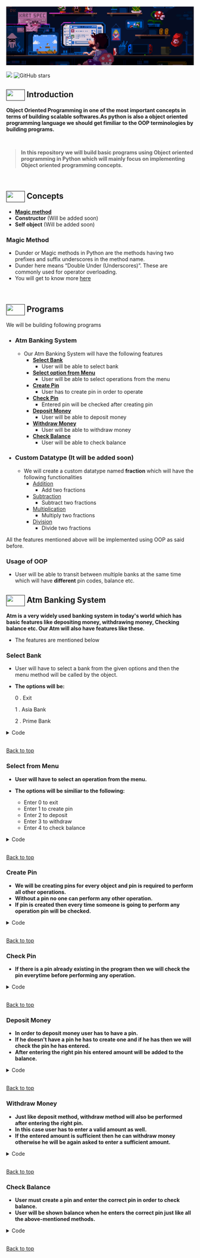 ![](assets/banner%20gif.gif)

![](https://img.shields.io/badge/Python-%20OOP-%23E60023.svg)
![GitHub stars](https://img.shields.io/github/stars/khalid586/Object-Oriented-Programming-Python) 
 

## [<img src = "https://cdn.dribbble.com/users/1138721/screenshots/10809828/media/478d32b2e65c8c3194b7f2154e179231.gif" align = "center" width = "50px" height = "30px">]() Introduction

**Object Oriented Programming in one of the most important concepts in terms of building scalable softwares.As python is also a object oriented programming language we should get fimiliar to the OOP terminologies by building programs.**

<br>

> **In this repository we will build basic programs using Object oriented programming in Python which will mainly focus on implementing 
Object oriented programming concepts.**

<br>

## [<img src = "https://cdn.dribbble.com/users/1299339/screenshots/3079111/presentation_d.gif" align = "center" width = "50px" height = "30px">]() Concepts

- [**Magic method**](#magic-method)
- **Constructor** (Will be added soon)
- **Self object** (Will be added soon)


### Magic Method
- Dunder or Magic methods in Python are the methods having two prefixes and suffix underscores in the method name.
- Dunder here means “Double Under (Underscores)”. These are commonly used for operator overloading.
- You will get to know more [here](https://www.google.com/amp/s/www.geeksforgeeks.org/dunder-magic-methods-python/amp/)

<br>

## [<img src = "https://cdn.dribbble.com/users/1708950/screenshots/4188877/media/6b06a38e84212c55eac1ef33dbd3d318.gif" align = "center" width = "50px" height = "30px">]() Programs
We will be building following programs
- ### Atm Banking System
    - Our Atm Banking System will have the following features
        - [**Select Bank**](#select-bank)
            - User will be able to select bank
        - [**Select option from Menu**](#select-from-menu)
            - User will be able to select operations from the menu
        - [**Create Pin**](#create-pin)
            - User has to create pin in order to operate
        - [**Check Pin**](#check-pin)
            - Entered pin will be checked after creating pin 
        - [**Deposit Money**](#deposit-money)
            - User will be able to deposit money
        - [**Withdraw Money**](#withdraw-money)
            - User will be able to withdraw money
        - [**Check Balance**](#check-balance)
            - User will be able to check balance

- ### Custom Datatype (It will be added soon)
    - We will create a custom datatype named **fraction** which will have the following functionalities
        - [Addition]()
            - Add two fractions
        - [Subtraction]()
             - Subtract two fractions
        - [Multiplication]()
             - Multiply two fractions
        - [Division]()
             - Divide two fractions
 


All the features mentioned above will be implemented using OOP as said before.

### Usage of OOP
- User will be able to transit between multiple banks at the same time which will have **different** pin codes, balance  etc.

## [<img src = "https://cdn.dribbble.com/users/2493316/screenshots/14030448/media/8b87a18633c28586e4a315bcdaab031b.gif" align = "center" width = "50px" height = "30px">]() Atm Banking System

**Atm is a very widely used banking system in today's world which has basic features like depositing money, withdrawing money, Checking balance etc. Our Atm will also have features like these.**

- The features are mentioned below

### Select Bank
- User will have to select a bank from the given options and then the menu method will be called by the object.

- **The options will be:**

     0 . Exit

     1 . Asia Bank

     2 . Prime Bank


<details><summary>Code</summary> 

```
def main():
    asiaBank = Atm()
    primeBank = Atm()

    while 1:
        choice = int(input("""Please Select your bank
        0. Exit
        
        1. Asia Bank: 
        2. Prime Bank
        """))

        if choice == 1:
            print(f"Thanks for choosing Asia Bank")
            while 1:
                stay = asiaBank.menu()
                if not stay:
                    break
        elif choice == 2:
            print(f"Thanks for choosing Prime Bank")
            while 1:
                stay = primeBank.menu()
                if not stay:
                    break
        elif choice == 0:
            break
        else:
            print("Please enter a valid choice")


main()
```
</details>
<br>


[Back to top](#atm-banking-system)

### Select from Menu
- **User will have to select an operation from the menu.**

- **The options will be similiar to the following:**
    -  Enter 0 to exit
    -  Enter 1 to create pin
    -  Enter 2 to deposit
    -  Enter 3 to withdraw
    -  Enter 4 to check balance


<details><summary>Code</summary> 

```
def menu(self):
        user_input = int(input("""
                        0. Enter 0 to exit
                        1. Enter 1 to create pin
                        2. Enter 2 to deposit
                        3. Enter 3 to withdraw
                        4. Enter 4 to check balance
        """))

        if user_input == 1:
            self.create_pin()
        elif user_input == 2:
            self.deposit()
        elif user_input == 3:
            self.withdraw()
        elif user_input == 4:
            self.check_balance()
        elif user_input < 0 or user_input > 4:
            print("Please Enter a valid input")

        return user_input
```
</details>
<br>

[Back to top](#atm-banking-system)

### Create Pin
- **We will be creating pins for every object and pin is required to perform all other operations.**
- **Without a pin no one can perform any other operation.**
- **If pin is created then every time someone is going to perform any operation pin will be checked.**

<details><summary>Code</summary> 

```
def __init__(self):
        self.pin = ""
        self.balance = 0

def create_pin(self):
        if self.pin == "":
            self.pin = input("Create you pin please: ")
            print("Your pin has been set successfully")
        else:
            print("There is already a pin")
```
</details>
<br>


[Back to top](#atm-banking-system)

### Check Pin
- **If there is a pin already existing in the program then we will check the pin everytime before performing any operation.**
<details><summary>Code</summary> 

```
    def check_pin(self):
        pin = input("Enter your pin please: ")
        if pin == self.pin:
            return 1
        else:
            return 0
```
</details>
<br>


[Back to top](#atm-banking-system)


### Deposit Money
- **In order to deposit money user has to have a pin.**
- **If he doesn't have a pin he has to create one and if he has then we will check the pin he has entered.**
- **After entering the right pin his entered amount will be added to the balance.**

<details><summary>Code</summary> 

```
    def deposit(self):
        if self.pin == "":
            self.create_pin()

        if self.check_pin():
            amount = input("Please enter your deposit amount: ")
            self.balance += int(amount)
            print("Amount has been deposited successfully")
        else:
            print("You have entered wrong pin, please re-enter your pin")
            self.deposit()
```
</details>
<br>


[Back to top](#atm-banking-system)


### Withdraw Money
- **Just like deposit method, withdraw method will also be performed after entering the right pin.**
- **In this case user has to enter a valid amount as well.** 
- **If the entered amount is sufficient then he can withdraw money otherwise he will be again asked to enter a sufficient amount.**

<details><summary>Code</summary> 

```
def withdraw(self):
        if self.pin == "":
            self.create_pin()
        if self.check_pin():
            amount = int(input("Please enter your withdrawal amount or press 0 to return to menu: "))
            if amount == 0:
                pass
            elif amount < 0:
                print("Invalid amount")
            elif self.balance >= amount:
                self.balance -= amount
                print("Amount has been withdrawn successfully")
            else:
                print("Insufficient balance")
                self.withdraw()
        else:
            print("You have entered wrong pin")
            self.withdraw()
```
</details>
<br>


[Back to top](#atm-banking-system)


### Check Balance
- **User must create a pin and enter the correct pin in order to check balance.**
- **User will be shown balance when he enters the correct pin just like all the above-mentioned methods.**

<details><summary>Code</summary> 

```
    def check_balance(self):
        if self.pin == "":
            self.create_pin()
        if self.check_pin():
            print(f"Your current balance is : {self.balance}")
        else:
            print("You have entered wrong pin")
            self.check_balance()
```
</details>
<br>

[Back to top](#atm-banking-system)

<!-- # Custom Datatype

## Addition

## Sub

## Mul

## Division -->

 <!-- changes made due to testing purpose. 
     some more changes made
 -->